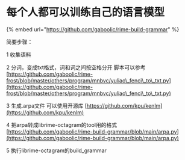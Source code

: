 # 每个人都可以训练自己的语言模型

{% embed url="https://github.com/gaboolic/rime-build-grammar" %}

简要步骤：

1 收集语料

2 分词，变成txt格式，词和词之间按空格分开 脚本可以参考[https://github.com/gaboolic/rime-frost/blob/master/others/program/mnbvc/yuliao\_fenci\_to\_txt.py](https://github.com/gaboolic/rime-frost/blob/master/others/program/mnbvc/yuliao\_fenci\_to\_txt.py)

3 生成.arpa文件 可以使用开源库 [https://github.com/kpu/kenlm](https://github.com/kpu/kenlm)

4 把arpa转成librime-octagram的tool用的格式 [https://github.com/gaboolic/rime-build-grammar/blob/main/arpa.py](https://github.com/gaboolic/rime-build-grammar/blob/main/arpa.py)

5 执行librime-octagram的build\_grammar
